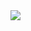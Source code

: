 <img class="img" src="https://github-readme-stats.vercel.app/api/top-langs/?username=Jxrtsa&theme=Hacker&layout=compact" />
